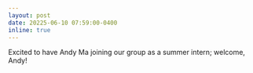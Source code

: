 ```yaml
---
layout: post
date: 20225-06-10 07:59:00-0400
inline: true
---
```


Excited to have Andy Ma joining our group as a summer intern; welcome, Andy!

